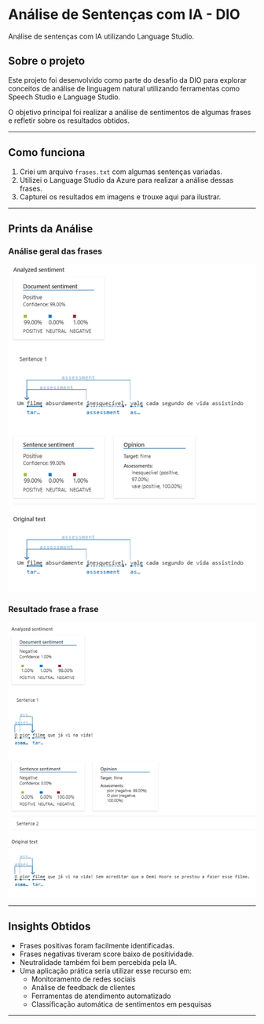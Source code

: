 # Análise de Sentenças com IA - DIO
Análise de sentenças com IA utilizando Language Studio.

## Sobre o projeto

Este projeto foi desenvolvido como parte do desafio da DIO para explorar conceitos de análise de linguagem natural utilizando ferramentas como Speech Studio e Language Studio.

O objetivo principal foi realizar a análise de sentimentos de algumas frases e refletir sobre os resultados obtidos.

---

## Como funciona

1. Criei um arquivo `frases.txt` com algumas sentenças variadas.
2. Utilizei o Language Studio da Azure para realizar a análise dessas frases.
3. Capturei os resultados em imagens e trouxe aqui para ilustrar.

---

## Prints da Análise

### Análise geral das frases
![Análise geral](imagens/print1.png)

### Resultado frase a frase
![Resultado frase](imagens/print2.png)

---

## Insights Obtidos

- Frases positivas foram facilmente identificadas.
- Frases negativas tiveram score baixo de positividade.
- Neutralidade também foi bem percebida pela IA.
- Uma aplicação prática seria utilizar esse recurso em:
  - Monitoramento de redes sociais
  - Análise de feedback de clientes
  - Ferramentas de atendimento automatizado
  - Classificação automática de sentimentos em pesquisas

---
